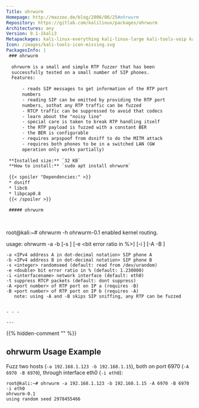 ```yaml
---
Title: ohrwurm
Homepage: http://mazzoo.de/blog/2006/08/25#ohrwurm
Repository: https://gitlab.com/kalilinux/packages/ohrwurm
Architectures: any
Version: 0.1-1kali3
Metapackages: kali-linux-everything kali-linux-large kali-tools-voip kali-tools-vulnerability 
Icon: /images/kali-tools-icon-missing.svg
PackagesInfo: |
 ### ohrwurm
 
  ohrwurm is a small and simple RTP fuzzer that has been
  successfully tested on a small number of SIP phones.
  Features:
   
      - reads SIP messages to get information of the RTP port
      numbers
      - reading SIP can be omitted by providing the RTP port
      numbers, sothat any RTP traffic can be fuzzed
      - RTCP traffic can be suppressed to avoid that codecs
      - learn about the "noisy line"
      - special care is taken to break RTP handling itself
      - the RTP payload is fuzzed with a constant BER
      - the BER is configurable
      - requires arpspoof from dsniff to do the MITM attack
      - requires both phones to be in a switched LAN (GW
      operation only works partially)
 
 **Installed size:** `32 KB`  
 **How to install:** `sudo apt install ohrwurm`  
 
 {{< spoiler "Dependencies:" >}}
 * dsniff
 * libc6 
 * libpcap0.8 
 {{< /spoiler >}}
 
 ##### ohrwurm
 
 
 ```
 root@kali:~# ohrwurm -h
 ohrwurm-0.1
 enabled kernel routing.
 
 usage: ohrwurm -a <IP target a> -b <IP target b> [-s <randomseed>] [-e <bit error ratio in %>] [-i <interface>] [-A <RTP port a> -B <RTP port b>]
 
 	-a <IPv4 address A in dot-decimal notation> SIP phone A
 	-b <IPv4 address B in dot-decimal notation> SIP phone B
 	-s <integer> randomseed (default: read from /dev/urandom)
 	-e <double> bit error ratio in % (default: 1.230000)
 	-i <interfacename> network interface (default: eth0)
 	-t suppress RTCP packets (default: dont suppress)
 	-A <port number> of RTP port on IP a (requires -B)
 	-B <port number> of RTP port on IP b (requires -A)
 	   note: using -A and -B skips SIP sniffing, any RTP can be fuzzed
 
 ```
 
 - - -
 
---
```

{{% hidden-comment "<!--Do not edit anything above this line-->" %}}

## ohrwurm Usage Example

Fuzz two hosts (`-a 192.168.1.123 -b 192.168.1.15`), both on port 6970 (`-A 6970 -B 6970`), through interface eth0 (`-i eth0`):

```
root@kali:~# ohrwurm -a 192.168.1.123 -b 192.168.1.15 -A 6970 -B 6970 -i eth0
ohrwurm-0.1
using random seed 2978455466
```
